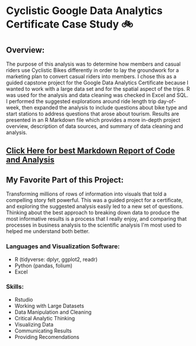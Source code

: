 # Cyclistic Google Data Analytics Certificate Case Study :bike:

## Overview:

The purpose of this analysis was to determine how members and casual riders use Cyclistic Bikes differently in order to lay the groundwork for a marketing plan to convert casual riders into members. I chose this as a guided capstone project for the Google Data Analytics Certificate because I wanted to work with a large data set and for the spatial aspect of the trips. R was used for the analysis and data cleaning was checked in Excel and SQL. I performed the suggested explorations around ride length trip day-of-week, then expanded the analysis to include questions about bike type and start stations to address questions that arose about tourism. Results are presented in an R Markdown file which provides a more in-depth project overview, description of data sources, and summary of data cleaning and analysis.

## [Click Here for best Markdown Report of Code and Analysis](https://htmlpreview.github.io/?https://github.com/Jemulcrone/data-and-gis-analyst-portfolio/blob/main/cyclistic-analysis-r/cyclistic-markdown.html)

## My Favorite Part of this Project:

Transforming millions of rows of information into visuals that told a compelling story felt powerful. This was a guided project for a certificate, and exploring the suggested analysis easily led to a new set of questions. Thinking about the best approach to breaking down data to produce the most informative results is a process that I really enjoy, and comparing that processes in business analysis to the scientific analysis I'm most used to helped me understand both better. 

### Languages and Visualization Software: 

- R (tidyverse: dplyr, ggplot2, readr)
- Python (pandas, folium)
- Excel 

### Skills: 

- Rstudio
- Working with Large Datasets 
- Data Manipulation and Cleaning
- Critical Analytic Thinking
- Visualizing Data
- Communicating Results
- Providing Recomendations 

